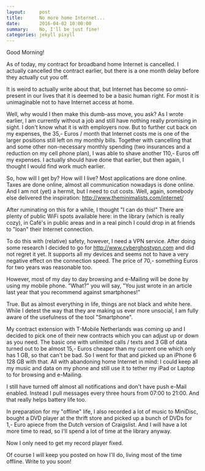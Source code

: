 ```yaml
---
layout:     post
title:      No more home Internet...
date:       2016-04-02 10:00:00
summary:    No, I'll be just fine!
categories: jekyll pixyll
---
```


Good Morning!

As of today, my contract for broadband home Internet is cancelled. I actually cancelled the contract earlier, but there is a one month delay before they actually cut you off.

It is weird to actually write about that, but Internet has become so omni-present in our lives that it is deemed to be a basic human right. For most it is unimaginable not to have Internet access at home.

Well, why would I then make this dumb-ass move, you ask? As I wrote earlier, I am currently without a job and still have nothing really promising in sight. I don't know what it is with employers now. But to further cut back on my expenses, the 35,- Euros / month that Internet costs me is one of the larger positions still left on my monthly bills. Together with cancelling that and some other non-necessary monthly spending (two insurances and a reduction on my cell phone plan), I was able to shave another 110,- Euros off my expenses. I actually should have done that earlier, but then again, I thought I would find work much earlier.

So, how will I get by? How will I live? Most applications are done online. Taxes are done online, almost all communication nowadays is done online. And I am not (yet) a hermit, but I need to cut costs. Well, again, somebody else delivered the inspiration: http://www.theminimalists.com/internet/

After ruminating on this for a while, I thought "I can do this!" There are plenty of public WiFi spots available here: in the library (which is really cozy), in Café's in public areas and in a real pinch I could drop in at friends to "loan" their Internet connection.

To do this with (relative) safety, however, I need a VPN service. After doing some research I decided to go for http://www.cyberghostvpn.com and did not regret it yet. It supports all my devices and seems not to have a very negative effect on the connection speed. The price of 70,- something Euros for two years was reasonable too.

However, most of my day to day browsing and e-Mailing will be done by using my mobile phone. "What?" you will say, "You just wrote in an article last year that you recommend against smartphones!"

True. But as almost everything in life, things are not black and white here. While I detest the way that they are making us ever more unsocial, I am fully aware of the usefulness of the tool "Smartphone".

My contract extension with T-Mobile Netherlands was coming up and I decided to pick one of their new contracts which you can adjust up or down as you need. The basic one with unlimited calls / texts and 3 GB of data turned out to be almost 15,- Euros cheaper than my current one which only has 1 GB, so that can't be bad. So I went for that and picked up an iPhone 6 128 GB with that. All with abandoning home Internet in mind: I could keep all my music and data on my phone and still use it to tether my iPad or Laptop to for browsing and e-Mailing.

I still have turned off almost all notifications and don't have push e-Mail enabled. Instead I pull messages every three hours from 07:00 to 21:00. And that really helps battery life too.

In preparation for my "offline" life, I also recorded a lot of music to MiniDisc, bought a DVD player at the thrift store and picked up a bunch of DVDs for 1,- Euro apiece from the Dutch version of Craigslist. And I will have a lot more time to read, so I'll spend a lot of time at the library anyway.

Now I only need to get my record player fixed.

Of course I will keep you posted on how I'll do, living most of the time offline.
Write to you soon!
